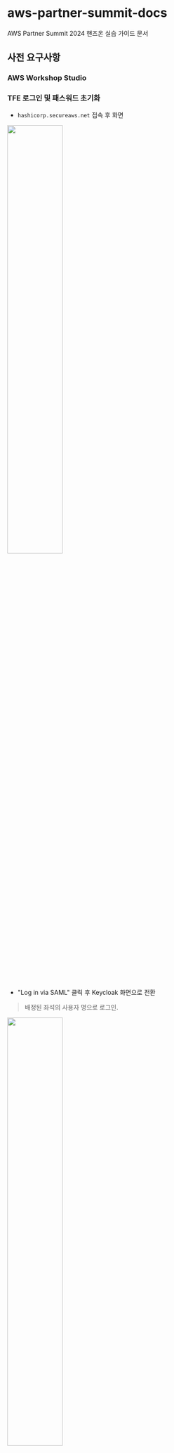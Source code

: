 # aws-partner-summit-docs
AWS Partner Summit 2024 핸즈온 실습 가이드 문서

## 사전 요구사항

### AWS Workshop Studio


### TFE 로그인 및 패스워드 초기화

- `hashicorp.secureaws.net` 접속 후 화면

<img src="https://raw.githubusercontent.com/hyungwook0221/img/main/uPic/CNPU60.jpg" width="50%" >
<!-- ![img](https://raw.githubusercontent.com/hyungwook0221/img/main/uPic/CNPU60.jpg) -->


- "Log in via SAML" 클릭 후 Keycloak 화면으로 전환

> 배정된 좌석의 사용자 명으로 로그인.

<img src="https://raw.githubusercontent.com/hyungwook0221/img/main/uPic/VoKvuj.jpg" width="50%" >

- 초기 계정 및 패스워드 입력 후 패스워드 초기화

<img src="https://raw.githubusercontent.com/hyungwook0221/img/main/uPic/A9x94l.jpg" width="50%" >

- 접속 후 할당된 Org의 Invitations을 수락(Accpet)

![img](https://raw.githubusercontent.com/hyungwook0221/img/main/uPic/oGHWdc.jpg)

- 실습을 위한 6개의 Workspace 확인

![img](https://raw.githubusercontent.com/hyungwook0221/img/main/uPic/dzrKO6.jpg)

### 실습을 위한 AWS 크리덴셜 설정

- 좌측의 [Settings] 클릭
![img](https://raw.githubusercontent.com/hyungwook0221/img/main/uPic/GaD9wc.jpg)

- [Organization Settings] - [Variable sets] 탭에서 "PoC Varset" 클릭

![img](https://raw.githubusercontent.com/hyungwook0221/img/main/uPic/J4o2Do.jpg)

- AWS Workshop Studio을 통해 발급된 `AWS_ACCESS_KEY_ID`, `AWS_SECRET_ACCESS_KEY`에 대한 값 추가

![img](https://raw.githubusercontent.com/hyungwook0221/img/main/uPic/eHxi2E.jpg)

- 입력 후 예시화면 : `AWS_SECRET_ACCESS_KEY` 값은 Sensitive 처리

![img](https://raw.githubusercontent.com/hyungwook0221/img/main/uPic/K5Peyi.jpg)

### 실습을 위한 Notification 이메일 기입 (옵션)

- Notification은 `4_Drift_sg`, `5_Drift_Cloudtrail`, `6_Continuous_Validation` 이 3개의 워크스페이스에서 실습을 진행
- 아래 예시는 `4_Drift_sg` 워크스페이스 예시이며, `5_Drift_Cloudtrail`와 `6_Continuous_Validation` 워크스페이스도 동일하게 설정 진행

- [Projects & workspaces] 가 보이는 Console에서 "4_Drift_sg" 클릭 

![alt text](images/notification_setting1.png)

- 좌측의 [Settings] 클릭

![alt text](images/notification_setting2.png)

- 좌측의 [Notifications] 클릭
- [Notifications] 탭에서 "workspace_notification_sg" 클릭

![alt text](images/notification_setting3.png)

- 중앙의 [Edit Notification] 클릭

![alt text](images/notification_setting4.png)

- [Email Addresses] 에 `자신의 이메일정보`를 기입하고 "Add" 클릭
- 예시) hashicorp@gmail.com

![alt text](images/notification_setting5.png)

- [Email Recipients] 에 자신이 기입한 이메일정보가 등록되었는지 확인

![alt text](images/notification_setting6.png)

- 최하단의 "Update notification" 클릭

![alt text](images/notification_setting7.png)
